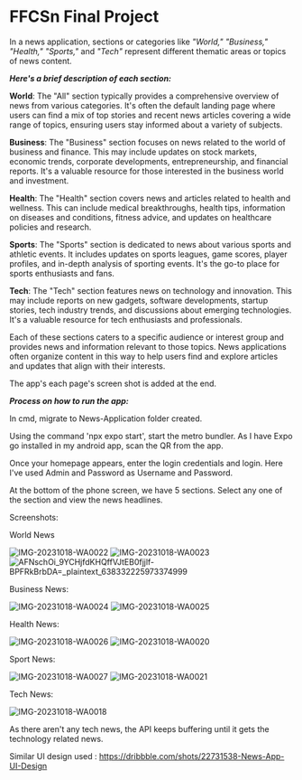 # FFCSn Final Project
In a news application, sections or categories like _"World," "Business," "Health," "Sports,"_ and _"Tech"_ represent different thematic areas or topics of news content. 

_**Here's a brief description of each section:**_

**World**: The "All" section typically provides a comprehensive overview of news from various categories. It's often the default landing page where users can find a mix of top stories and recent news articles covering a wide range of topics, ensuring users stay informed about a variety of subjects.

**Business**: The "Business" section focuses on news related to the world of business and finance. This may include updates on stock markets, economic trends, corporate developments, entrepreneurship, and financial reports. It's a valuable resource for those interested in the business world and investment.

**Health**: The "Health" section covers news and articles related to health and wellness. This can include medical breakthroughs, health tips, information on diseases and conditions, fitness advice, and updates on healthcare policies and research.

**Sports**: The "Sports" section is dedicated to news about various sports and athletic events. It includes updates on sports leagues, game scores, player profiles, and in-depth analysis of sporting events. It's the go-to place for sports enthusiasts and fans.

**Tech**: The "Tech" section features news on technology and innovation. This may include reports on new gadgets, software developments, startup stories, tech industry trends, and discussions about emerging technologies. It's a valuable resource for tech enthusiasts and professionals.

Each of these sections caters to a specific audience or interest group and provides news and information relevant to those topics. News applications often organize content in this way to help users find and explore articles and updates that align with their interests.

The app's each page's screen shot is added at the end.

_**Process on how to run the app:**_

In cmd, migrate to News-Application folder created. 

Using the command 'npx expo start', start the metro bundler. As I have Expo go installed in my android app, scan the QR from the app. 

Once your homepage appears, enter the login credentials and login. Here I've used Admin and Password as Username and Password.

At the bottom of the phone screen, we have 5 sections. Select any one of the section and view the news headlines.



Screenshots:

World News 

![IMG-20231018-WA0022](https://github.com/soumyapandit0415/Panditharadhyula-Soumya/assets/91374416/18d3bcf7-4bb0-4bc4-870c-7c31a9ff8a5a)
![IMG-20231018-WA0023](https://github.com/soumyapandit0415/Panditharadhyula-Soumya/assets/91374416/bb52c3d7-a6d6-4c97-9b3c-4a0da2849f63)
![AFNschOi_9YCHjfdKHQffVJtEB0fjjlf-BPFRkBrbDA=_plaintext_638332225973374999](https://github.com/soumyapandit0415/Panditharadhyula-Soumya/assets/91374416/ad50ffb4-ae1c-47c8-94c9-b824be83e408)

Business News:

![IMG-20231018-WA0024](https://github.com/soumyapandit0415/Panditharadhyula-Soumya/assets/91374416/7c83ba58-bfe9-4e71-ba3a-bff9c53d2e3a)
![IMG-20231018-WA0025](https://github.com/soumyapandit0415/Panditharadhyula-Soumya/assets/91374416/18c97f9b-779e-4e4e-b180-92ce9b9378ec)

Health News:

![IMG-20231018-WA0026](https://github.com/soumyapandit0415/Panditharadhyula-Soumya/assets/91374416/e78e9b0b-6ae4-49e2-a604-daef91147abf)
![IMG-20231018-WA0020](https://github.com/soumyapandit0415/Panditharadhyula-Soumya/assets/91374416/c5322ca7-7bda-4d1b-af56-90c5dc30a4ff)

Sport News:

![IMG-20231018-WA0027](https://github.com/soumyapandit0415/Panditharadhyula-Soumya/assets/91374416/a665e16d-8c3b-42d4-92b4-80a6597725e1)
![IMG-20231018-WA0021](https://github.com/soumyapandit0415/Panditharadhyula-Soumya/assets/91374416/b2589316-8c27-403a-9fd5-71f0764d7265)

Tech News:

![IMG-20231018-WA0018](https://github.com/soumyapandit0415/Panditharadhyula-Soumya/assets/91374416/d3345e7e-822c-41f1-90b7-6e7a56c1d3fe)


As there aren't any tech news, the API keeps buffering until it gets the technology related news.

Similar UI design used :
https://dribbble.com/shots/22731538-News-App-UI-Design

